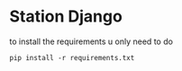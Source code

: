 # Station Django
to install the requirements u only need to do 
```
pip install -r requirements.txt
```
